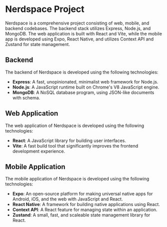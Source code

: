 # Nerdspace Project

Nerdspace is a comprehensive project consisting of web, mobile, and backend codebases. The backend stack utilizes Express, Node.js, and MongoDB. The web application is built with React and Vite, while the mobile app is developed using Expo, React Native, and utilizes Context API and Zustand for state management.

## Backend

The backend of Nerdspace is developed using the following technologies:

- **Express**: A fast, unopinionated, minimalist web framework for Node.js.
- **Node.js**: A JavaScript runtime built on Chrome's V8 JavaScript engine.
- **MongoDB**: A NoSQL database program, using JSON-like documents with schema.

## Web Application

The web application of Nerdspace is developed using the following technologies:

- **React**: A JavaScript library for building user interfaces.
- **Vite**: A fast build tool that significantly improves the frontend development experience.

## Mobile Application

The mobile application of Nerdspace is developed using the following technologies:

- **Expo**: An open-source platform for making universal native apps for Android, iOS, and the web with JavaScript and React.
- **React Native**: A framework for building native applications using React.
- **Context API**: A React feature for managing state within an application.
- **Zustand**: A small, fast, and scaleable state management library for React.
